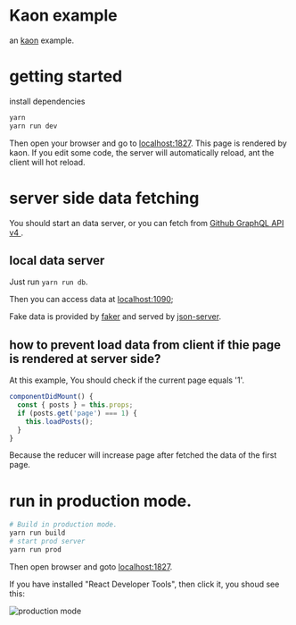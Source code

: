 # Kaon example
an [kaon](https://github.com/abramstyle/kaon) example.

# getting started

install dependencies

```bash
yarn
yarn run dev
```
Then open your browser and go to [localhost:1827](http://localhost:1827). This page is rendered by kaon. If you edit some code, the server will automatically reload, ant the client will hot reload.

# server side data fetching
You should start an data server, or you can fetch from [Github GraphQL API v4 ](https://developer.github.com/).

## local data server
Just run `yarn run db`.

Then you can access data at [localhost:1090](http://localhost:1090);

Fake data is provided by [faker](https://github.com/Marak/faker.js) and served by [json-server](https://github.com/typicode/json-server).

## how to prevent load data from client if thie page is rendered at server side?
At this example, You should check if the current page equals '1'.

```js
componentDidMount() {
  const { posts } = this.props;
  if (posts.get('page') === 1) {
    this.loadPosts();
  }
}
```

Because the reducer will increase page after fetched the data of the first page.

# run in production mode.

```bash
# Build in production mode.
yarn run build
# start prod server
yarn run prod
```

Then open browser and goto [localhost:1827](http://localhost:1827).

If you have installed "React Developer Tools", then click it, you shoud see this:

![production mode](https://d.pr/i/uYfmTy+)
